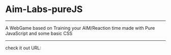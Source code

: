 # Aim-Labs-pureJS
-----------------------
A WebGame based on Training your AIM/Reaction time made with Pure JavaScript and some basic CSS
************************************************************************************************

check it out URL: 
